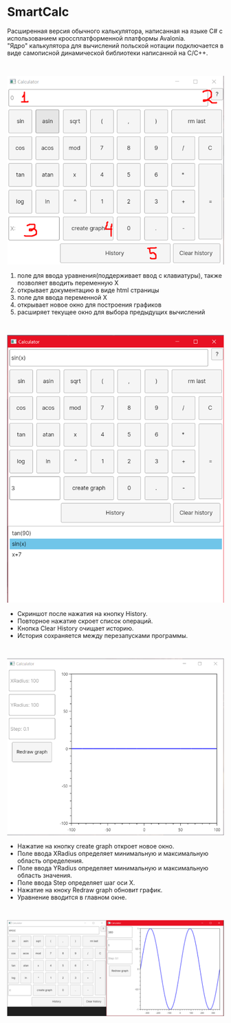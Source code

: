 # SmartCalc

Расширенная версия обычного калькулятора, написанная на языке C# с использованием кроссплатформенной платформы Avalonia.<br>
"Ядро" калькулятора для вычислений польской нотации подключается в виде самописной динамической библиотеки написанной на C/C++.

<br>

![image info](./misc/images/Screenshot_2.png)

1. поле для ввода уравнения(поддерживает ввод с клавиатуры), также позволяет вводить переменную Х
2. открывает документацию в виде html страницы
3. поле для ввода переменной Х
4. открывает новое окно для построения графиков
5. расширяет текущее окно для выбора предыдущих вычислений

<br>

![image info](./misc/images/Screenshot_3.png)
+ Скриншот после нажатия на кнопку History.
+ Повторное нажатие скроет список операций.
+ Кнопка Clear History очищает историю.
+ История сохраняется между перезапусками программы.

<br>

![image info](./misc/images/Screenshot_4.png)

+ Нажатие на кнопку create graph откроет новое окно.
+ Поле ввода XRadius определяет минимальную и максимальную область определения.
+ Поле ввода YRadius определяет минимальную и максимальную область значения.
+ Поле ввода Step определяет шаг оси X.
+ Нажатие на кноку Redraw graph обновит график.
+ Уравнение вводится в главном окне.

<br>

![image info](./misc/images/Screenshot_5.png)